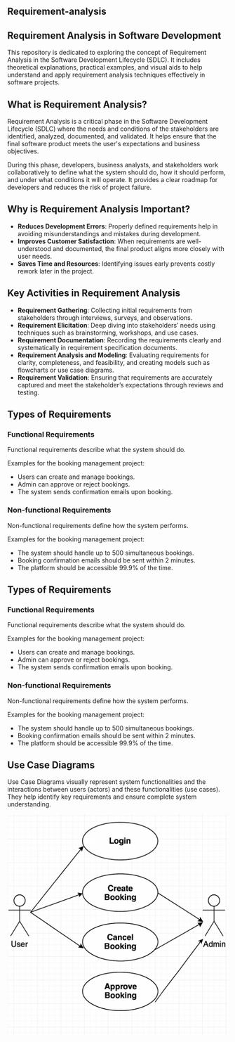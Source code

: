 ## Requirement-analysis

## Requirement Analysis in Software Development

This repository is dedicated to exploring the concept of Requirement Analysis in the Software Development Lifecycle (SDLC). It includes theoretical explanations, practical examples, and visual aids to help understand and apply requirement analysis techniques effectively in software projects.


## What is Requirement Analysis?

Requirement Analysis is a critical phase in the Software Development Lifecycle (SDLC) where the needs and conditions of the stakeholders are identified, analyzed, documented, and validated. It helps ensure that the final software product meets the user's expectations and business objectives.

During this phase, developers, business analysts, and stakeholders work collaboratively to define what the system should do, how it should perform, and under what conditions it will operate. It provides a clear roadmap for developers and reduces the risk of project failure.


## Why is Requirement Analysis Important?

- **Reduces Development Errors**: Properly defined requirements help in avoiding misunderstandings and mistakes during development.
- **Improves Customer Satisfaction**: When requirements are well-understood and documented, the final product aligns more closely with user needs.
- **Saves Time and Resources**: Identifying issues early prevents costly rework later in the project.


## Key Activities in Requirement Analysis

- **Requirement Gathering**: Collecting initial requirements from stakeholders through interviews, surveys, and observations.
- **Requirement Elicitation**: Deep diving into stakeholders’ needs using techniques such as brainstorming, workshops, and use cases.
- **Requirement Documentation**: Recording the requirements clearly and systematically in requirement specification documents.
- **Requirement Analysis and Modeling**: Evaluating requirements for clarity, completeness, and feasibility, and creating models such as flowcharts or use case diagrams.
- **Requirement Validation**: Ensuring that requirements are accurately captured and meet the stakeholder’s expectations through reviews and testing.



## Types of Requirements

### Functional Requirements

Functional requirements describe what the system should do.

Examples for the booking management project:
- Users can create and manage bookings.
- Admin can approve or reject bookings.
- The system sends confirmation emails upon booking.

### Non-functional Requirements

Non-functional requirements define how the system performs.

Examples for the booking management project:
- The system should handle up to 500 simultaneous bookings.
- Booking confirmation emails should be sent within 2 minutes.
- The platform should be accessible 99.9% of the time.
## Types of Requirements

### Functional Requirements

Functional requirements describe what the system should do.

Examples for the booking management project:
- Users can create and manage bookings.
- Admin can approve or reject bookings.
- The system sends confirmation emails upon booking.

### Non-functional Requirements

Non-functional requirements define how the system performs.

Examples for the booking management project:
- The system should handle up to 500 simultaneous bookings.
- Booking confirmation emails should be sent within 2 minutes.
- The platform should be accessible 99.9% of the time.

## Use Case Diagrams

Use Case Diagrams visually represent system functionalities and the interactions between users (actors) and these functionalities (use cases). They help identify key requirements and ensure complete system understanding.

![Use Case Diagram](./alx-booking-uc.png)
